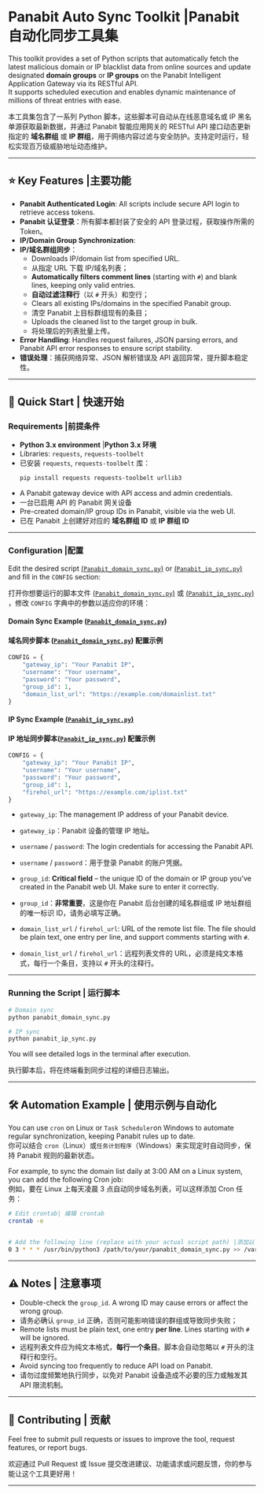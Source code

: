 
# Panabit Auto Sync Toolkit  |Panabit 自动化同步工具集

This toolkit provides a set of Python scripts that automatically fetch the latest malicious domain or IP blacklist data from online sources and update designated **domain groups** or **IP groups** on the Panabit Intelligent Application Gateway via its RESTful API.  
It supports scheduled execution and enables dynamic maintenance of millions of threat entries with ease.  

本工具集包含了一系列 Python 脚本，这些脚本可自动从在线恶意域名或 IP 黑名单源获取最新数据，并通过 Panabit 智能应用网关的 RESTful API 接口动态更新指定的 **域名群组** 或 **IP 群组**，用于网络内容过滤与安全防护。支持定时运行，轻松实现百万级威胁地址动态维护。

---

## ⭐️ Key Features  |主要功能

- **Panabit Authenticated Login**: All scripts include secure API login to retrieve access tokens.
- **Panabit 认证登录**：所有脚本都封装了安全的 API 登录过程，获取操作所需的 Token。  
- **IP/Domain Group Synchronization**:
- **IP/域名群组同步**：  
  - Downloads IP/domain list from specified URL.
  - 从指定 URL 下载 IP/域名列表；
  - **Automatically filters comment lines** (starting with `#`) and blank lines, keeping only valid entries.
  -  **自动过滤注释行**（以 `#` 开头）和空行； 
  - Clears all existing IPs/domains in the specified Panabit group.
  - 清空 Panabit 上目标群组现有的条目；
  - Uploads the cleaned list to the target group in bulk.
  - 将处理后的列表批量上传。
- **Error Handling**: Handles request failures, JSON parsing errors, and Panabit API error responses to ensure script stability.
- **错误处理**：捕获网络异常、JSON 解析错误及 API 返回异常，提升脚本稳定性。


---

## 🚀 Quick Start  | 快速开始

### Requirements  |前提条件

- **Python 3.x environment**  |**Python 3.x 环境**  
- Libraries: `requests`, `requests-toolbelt`
- 已安装 `requests`, `requests-toolbelt` 库：  
  ```bash
  pip install requests requests-toolbelt urllib3
  ```
- A Panabit gateway device with API access and admin credentials.
- 一台已启用 API 的 Panabit 网关设备  
- Pre-created domain/IP group IDs in Panabit, visible via the web UI.
- 已在 Panabit 上创建好对应的 **域名群组 ID** 或 **IP 群组 ID**


---

### Configuration  |配置

Edit the desired script [(`Panabit_domain_sync.py`)](https://github.com/Panabit-Software/Panabit-API-Scripts/blob/main/sync_tools/Panabit_domain_sync.py)  or [(`Panabit_ip_sync.py`)](https://github.com/Panabit-Software/Panabit-API-Scripts/blob/main/sync_tools/Panabit_ip_sync.py) and fill in the `CONFIG` section:

打开你想要运行的脚本文件 [(`Panabit_domain_sync.py`)](https://github.com/Panabit-Software/Panabit-API-Scripts/blob/main/sync_tools/Panabit_domain_sync.py) 或 [(`Panabit_ip_sync.py`)](https://github.com/Panabit-Software/Panabit-API-Scripts/blob/main/sync_tools/Panabit_ip_sync.py)  ，修改 `CONFIG` 字典中的参数以适应你的环境：
#### Domain Sync Example ([`Panabit_domain_sync.py`](https://github.com/Panabit-Software/Panabit-API-Scripts/blob/main/sync_tools/Panabit_domain_sync.py))  
#### 域名同步脚本  ([`Panabit_domain_sync.py`](https://github.com/Panabit-Software/Panabit-API-Scripts/blob/main/sync_tools/Panabit_domain_sync.py)) 配置示例

```python
CONFIG = {
    "gateway_ip": "Your Panabit IP",
    "username": "Your username",
    "password": "Your password",
    "group_id": 1,
    "domain_list_url": "https://example.com/domainlist.txt"
}
```

#### IP Sync Example [(`Panabit_ip_sync.py`)](https://github.com/Panabit-Software/Panabit-API-Scripts/blob/main/sync_tools/Panabit_ip_sync.py)  
#### IP 地址同步脚本[(`Panabit_ip_sync.py`)](https://github.com/Panabit-Software/Panabit-API-Scripts/blob/main/sync_tools/Panabit_ip_sync.py)   配置示例

```python
CONFIG = {
    "gateway_ip": "Your Panabit IP",
    "username": "Your username",
    "password": "Your password",
    "group_id": 1,
    "firehol_url": "https://example.com/iplist.txt"
}
```

- `gateway_ip`: The management IP address of your Panabit device.  
- `gateway_ip`：Panabit 设备的管理 IP 地址。

- `username` / `password`: The login credentials for accessing the Panabit API.  
- `username` / `password`：用于登录 Panabit 的账户凭据。

- `group_id`: **Critical field** – the unique ID of the domain or IP group you've created in the Panabit web UI. Make sure to enter it correctly.  
- `group_id`：**非常重要**，这是你在 Panabit 后台创建的域名群组或 IP 地址群组的唯一标识 ID，请务必填写正确。

- `domain_list_url` / `firehol_url`: URL of the remote list file. The file should be plain text, one entry per line, and support comments starting with `#`.  
- `domain_list_url` / `firehol_url`：远程列表文件的 URL，必须是纯文本格式，每行一个条目，支持以 `#` 开头的注释行。

---

### Running the Script  | 运行脚本

```bash
# Domain sync
python panabit_domain_sync.py

# IP sync
python panabit_ip_sync.py
```

You will see detailed logs in the terminal after execution.

执行脚本后，将在终端看到同步过程的详细日志输出。

---

## 🛠️ Automation Example  | 使用示例与自动化

You can use `cron` on Linux or `Task Scheduler`on Windows to automate regular synchronization, keeping Panabit rules up to date.  
你可以结合 `cron`（Linux）或`任务计划程序`（Windows）来实现定时自动同步，保持 Panabit 规则的最新状态。

For example, to sync the domain list daily at 3:00 AM on a Linux system, you can add the following Cron job:  
例如，要在 Linux 上每天凌晨 3 点自动同步域名列表，可以这样添加 Cron 任务：

```bash
# Edit crontab| 编辑 crontab
crontab -e


# Add the following line (replace with your actual script path) |添加以下行 (请替换为你的脚本实际路径)
0 3 * * * /usr/bin/python3 /path/to/your/panabit_domain_sync.py >> /var/log/panabit_domain_sync.log 2>&1

```

---

## ⚠️ Notes  | 注意事项

- Double-check the `group_id`. A wrong ID may cause errors or affect the wrong group.
- 请务必确认 `group_id` 正确，否则可能影响错误的群组或导致同步失败；  
- Remote lists must be plain text, one entry **per line**. Lines starting with `#` will be ignored.
- 远程列表文件应为纯文本格式，**每行一个条目**。脚本会自动忽略以 `#` 开头的注释行和空行。
- Avoid syncing too frequently to reduce API load on Panabit.
- 请勿过度频繁地执行同步，以免对 Panabit 设备造成不必要的压力或触发其 API 限流机制。


---

## 🤝 Contributing  | 贡献

Feel free to submit pull requests or issues to improve the tool, request features, or report bugs.

欢迎通过 Pull Request 或 Issue 提交改进建议、功能请求或问题反馈，你的参与能让这个工具更好用！

---

